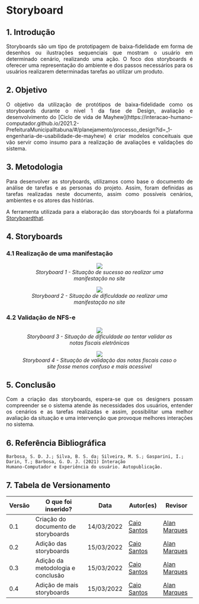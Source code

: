 # Storyboard

## 1. Introdução
<p align='justify'>
    Storyboards são um tipo de prototipagem de baixa-fidelidade em forma de desenhos ou ilustrações sequenciais que mostram o usuário em determinado cenário, realizando uma ação. O foco dos storyboards é oferecer uma representação do ambiente e dos passos necessários para os usuários realizarem determinadas tarefas ao utilizar um produto.
</p>


## 2. Objetivo
<p align='justify'>
    O objetivo da utilização de protótipos de baixa-fidelidade como os storyboards durante o nível 1 da fase de Design, avaliação e desenvolvimento do [Ciclo de vida de Mayhew](https://interacao-humano-computador.github.io/2021.2-PrefeituraMunicipalItabuna/#/planejamento/processo_design?id=_1-engenharia-de-usabilidade-de-mayhew) é criar modelos conceituais que vão servir como insumo para a realização de avaliações e validações do sistema.
<p>


## 3. Metodologia
<p align='justify'>
    Para desenvolver as storyboards, utilizamos como base o documento de análise de tarefas e as personas do projeto. Assim, foram definidas as tarefas realizadas neste documento, assim como possíveis cenários, ambientes e os atores das histórias.
<p>
<p align='justify'>
    A ferramenta utilizada para a elaboração das storyboards foi a plataforma <a href="https://www.storyboardthat.com/pt">Storyboardthat</a>.
<p>


## 4. Storyboards

### 4.1 Realização de uma manifestação

<figure align="center">
    <img src="./assets/imagens/storyboards/manifestacao_sucesso.png">
    <figcaption align = "center"><i>Storyboard 1 - Situação de sucesso ao realizar uma manifestação no site</i></figcaption>
</figure>


<figure align="center">
    <img src="./assets/imagens/storyboards/manifestacao_dificuldade.png">
    <figcaption align = "center"><i>Storyboard 2 - Situação de dificuldade ao realizar uma manifestação no site</i></figcaption>
</figure>


### 4.2 Validação de NFS-e

<figure align="center">
    <img src="./assets/imagens/storyboards/nfse_dificuldade.png">
    <figcaption align = "center"><i>Storyboard 3 - Situação de dificuldade ao tentar validar as notas fiscais eletrônicas</i></figcaption>
</figure>

<figure align="center">
    <img src="./assets/imagens/storyboards/nfse_sucesso.png">
    <figcaption align = "center"><i>Storyboard 4 - Situação de validação das notas fiscais caso o site fosse menos confuso e mais acessível</i></figcaption>
</figure>

## 5. Conclusão
<p align='justify'>
    Com a criação das storyboards, espera-se que os designers possam compreender se o sistema atende às necessidades dos usuários, entender os cenários e as tarefas realizadas e assim, possibilitar uma melhor avaliação da situação e uma intervenção que provoque melhores interações no sistema.


## 6. Referência Bibliográfica
    Barbosa, S. D. J.; Silva, B. S. da; Silveira, M. S.; Gasparini, I.; Darin, T.; Barbosa, G. D. J. (2021) Interação
    Humano-Computador e Experiência do usuário. Autopublicação.

## 7. Tabela de Versionamento
Versão |  O que foi inserido? | Data | Autor(es)| Revisor |
---- |----- | ---- | ---- | ---- |
0.1| Criação do documento de storyboards|14/03/2022| [Caio Santos](https://github.com/caiobsantos) | [Alan Marques](https://github.com/alan-ms) |]
0.2| Adição das storyboards|15/03/2022| [Caio Santos](https://github.com/caiobsantos) | [Alan Marques](https://github.com/alan-ms) |
0.3| Adição da metodologia e conclusão|15/03/2022| [Caio Santos](https://github.com/caiobsantos) | [Alan Marques](https://github.com/alan-ms) |
0.4| Adição de mais storyboards|15/03/2022| [Caio Santos](https://github.com/caiobsantos) | [Alan Marques](https://github.com/alan-ms) |
